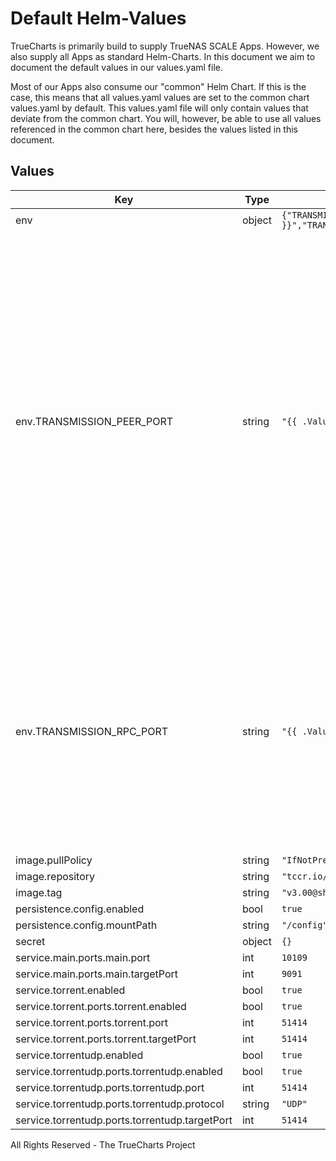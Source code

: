 # Default Helm-Values

TrueCharts is primarily build to supply TrueNAS SCALE Apps.
However, we also supply all Apps as standard Helm-Charts. In this document we aim to document the default values in our values.yaml file.

Most of our Apps also consume our "common" Helm Chart.
If this is the case, this means that all values.yaml values are set to the common chart values.yaml by default. This values.yaml file will only contain values that deviate from the common chart.
You will, however, be able to use all values referenced in the common chart here, besides the values listed in this document.

## Values

| Key | Type | Default | Description |
|-----|------|---------|-------------|
| env | object | `{"TRANSMISSION_PEER_PORT":"{{ .Values.service.torrent.ports.torrent.targetPort }}","TRANSMISSION_RPC_PORT":"{{ .Values.service.main.ports.main.targetPort }}"}` |  TRANSMISSION_RPC_PASSWORD: "" |
| env.TRANSMISSION_PEER_PORT | string | `"{{ .Values.service.torrent.ports.torrent.targetPort }}"` |  TRANSMISSION_ALT_SPEED_DOWN: 50 TRANSMISSION_ALT_SPEED_ENABLED: false TRANSMISSION_ALT_SPEED_TIME_BEGIN: 540 TRANSMISSION_ALT_SPEED_TIME_DAY: 127 TRANSMISSION_ALT_SPEED_TIME_ENABLED: false TRANSMISSION_ALT_SPEED_TIME_END: 1020 TRANSMISSION_ALT_SPEED_UP: 50 TRANSMISSION_BIND_ADDRESS_IPV4: "0.0.0.0" TRANSMISSION_BIND_ADDRESS_IPV6: "::" TRANSMISSION_BLOCKLIST_ENABLED: true TRANSMISSION_BLOCKLIST_URL: "http://john.bitsurge.net/public/biglist.p2p.gz" TRANSMISSION_CACHE_SIZE_MB: 4 TRANSMISSION_DHT_ENABLED: true TRANSMISSION_DOWNLOAD_DIR: "/downloads/complete" TRANSMISSION_DOWNLOAD_QUEUE_ENABLED: true TRANSMISSION_DOWNLOAD_QUEUE_SIZE: 5 TRANSMISSION_ENCRYPTION: 1 TRANSMISSION_IDLE_SEEDING_LIMIT: 30 TRANSMISSION_IDLE_SEEDING_LIMIT_ENABLED: false TRANSMISSION_INCOMPLETE_DIR: "/downloads/incomplete" TRANSMISSION_INCOMPLETE_DIR_ENABLED: true TRANSMISSION_LPD_ENABLED: false TRANSMISSION_MESSAGE_LEVEL: 2 TRANSMISSION_PEER_CONGESTION_ALGORITHM: "" TRANSMISSION_PEER_ID_TTL_HOURS: 6 TRANSMISSION_PEER_LIMIT_GLOBAL: 200 TRANSMISSION_PEER_LIMIT_PER_TORRENT: 50 |
| env.TRANSMISSION_RPC_PORT | string | `"{{ .Values.service.main.ports.main.targetPort }}"` |  TRANSMISSION_PEER_PORT_RANDOM_LOW: 49152 TRANSMISSION_PEER_PORT_RANDOM_ON_START: false TRANSMISSION_PEER_SOCKET_TOS: default" TRANSMISSION_PEX_ENABLED: true TRANSMISSION_PORT_FORWARDING_ENABLED: false TRANSMISSION_PREALLOCATION: 1 TRANSMISSION_PREFETCH_ENABLED: true TRANSMISSION_QUEUE_STALLED_ENABLED: true TRANSMISSION_QUEUE_STALLED_MINUTES: 30 TRANSMISSION_RATIO_LIMIT: 2 TRANSMISSION_RATIO_LIMIT_ENABLED: false TRANSMISSION_RENAME_PARTIAL_FILES: true TRANSMISSION_RPC_AUTHENTICATION_REQUIRED: false TRANSMISSION_RPC_BIND_ADDRESS: "0.0.0.0" TRANSMISSION_RPC_ENABLED: true TRANSMISSION_RPC_HOST_WHITELIST: "" TRANSMISSION_RPC_HOST_WHITELIST_ENABLED: false |
| image.pullPolicy | string | `"IfNotPresent"` |  |
| image.repository | string | `"tccr.io/truecharts/transmission"` |  |
| image.tag | string | `"v3.00@sha256:06b6839f7401357797e8aca435e58c87407c6006d74e92b88b10c51855ff0c94"` |  |
| persistence.config.enabled | bool | `true` |  |
| persistence.config.mountPath | string | `"/config"` |  |
| secret | object | `{}` |  |
| service.main.ports.main.port | int | `10109` |  |
| service.main.ports.main.targetPort | int | `9091` |  |
| service.torrent.enabled | bool | `true` |  |
| service.torrent.ports.torrent.enabled | bool | `true` |  |
| service.torrent.ports.torrent.port | int | `51414` |  |
| service.torrent.ports.torrent.targetPort | int | `51414` |  |
| service.torrentudp.enabled | bool | `true` |  |
| service.torrentudp.ports.torrentudp.enabled | bool | `true` |  |
| service.torrentudp.ports.torrentudp.port | int | `51414` |  |
| service.torrentudp.ports.torrentudp.protocol | string | `"UDP"` |  |
| service.torrentudp.ports.torrentudp.targetPort | int | `51414` |  |

All Rights Reserved - The TrueCharts Project

